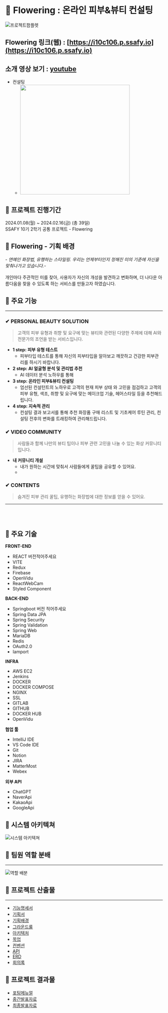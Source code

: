 # 🌸 Flowering : 온라인 피부&뷰티 컨설팅

![프로젝트팜플렛](https://lab.ssafy.com/s10-webmobile1-sub2/S10P12C106/-/raw/develop/docs/img/Pamphlet.png?ref_type=heads)


## Flowering 링크(웹) : [https://i10c106.p.ssafy.io](https://i10c106.p.ssafy.io)
## 소개 영상 보기 : [youtube]()
* 컨설팅
  * <img src="![컨설팅신청](/uploads/c9664698ec6aa83cc8845246a57dd554/컨설팅신청.gif)" width=350>

## 🌷 프로젝트 진행기간
2024.01.08(월) ~ 2024.02.16(금) (총 39일) <br>
SSAFY 10기 2학기 공통 프로젝트 - Flowering
</br>

## 🌷 Flowering - 기획 배경
*- 연예인 화장법, 유행하는 스타일링. 우리는 언제부터인지 정해진 미의 기준에 자신을 맞춰나가고 있습니다.-* <br></br>
개인마다 주관적인 미를 찾아, 사용자가 자신의 개성을 발견하고 변화하며, 더 나다운 아름다움을 찾을 수 있도록 하는 서비스를 만들고자 하였습니다.


## 🌷 주요 기능

---
### ✔ PERSONAL BEAUTY SOLUTION
> 고객의 피부 유형과 취향 및 요구에 맞는 뷰티와 관련된 다양한 주제에 대해 AI와 전문가의 조언을 받는 서비스입니다.
- **1 step: 피부 유형 테스트** 
  - 피부타입 테스트를 통해 자신의 피부타입을 알아보고 깨끗하고 건강한 피부관리를 하시기 바랍니다.
- **2 step: AI 얼굴형 분석 및 관리법 추천**
  - AI 데이터 분석 노하우를 통해 
- **3 step: 온라인 피부&뷰티 컨설팅**
  - 엄선된 컨설턴트의 노하우로 고객의 현재 피부 상태
    와 고민을 점검하고 고객의 피부 유형, 색조, 취향 및 요구에 맞는 메이크업 기술, 헤어스타일 등을
    추천해드립니다.
- **4 step: 지속적 관리**
  - 컨설팅 결과 보고서를 통해 추천 화장품 구매 리스트 및 기초케어 루틴 관리, 컨설팅 전후의 변화를 트래킹하여 관리해드립니다. 

### ✔ VIDEO COMMUNITY
> 사람들과 함께 나만의 뷰티 팁이나 피부 관련 고민을 나눌 수 있는 화상 커뮤니티입니다.
- **내 커뮤니티 개설**
  - 내가 원하는 시간에 맞춰서 사람들에게 꿀팁을 공유할 수 있어요.
  - 

### ✔ CONTENTS
> 숨겨진 피부 관리 꿀팁, 유행하는 화장법에 대한 정보를 얻을 수 있어요.

---

<br></br>

## 🌷 주요 기술

**FRONT-END**
- REACT 버전적어주세요
- VITE
- Redux
- Firebase 
- OpenVidu
- ReactWebCam
- Styled Component

**BACK-END**
- Springboot 버전 적어주세요
- Spring Data JPA
- Spring Security
- Spring Validation
- Spring Web
- MariaDB
- Redis
- OAuth2.0
- Iamport


**INFRA**
- AWS EC2
- Jenkins
- DOCKER
- DOCKER COMPOSE
- NGINX
- SSL
- GITLAB
- GITHUB
- DOCKER HUB
- OpenVidu

**협업 툴**
- IntelliJ IDE
- VS Code IDE
- Git
- Notion
- JIRA
- MatterMost
- Webex

**외부 API**
- ChatGPT
- NaverApi
- KakaoApi
- GoogleApi


## 🌷 시스템 아키텍쳐

![시스템 아키텍쳐](https://lab.ssafy.com/s10-webmobile1-sub2/S10P12C106/-/raw/develop/docs/img/%EC%95%84%ED%82%A4%ED%85%8D%EC%B2%98.png?ref_type=heads)

## 🌷 팀원 역할 분배
---
![역할 배분](https://lab.ssafy.com/s10-webmobile1-sub2/S10P12C106/-/raw/develop/docs/img/C106%ED%8C%80%EC%97%AD%ED%95%A0.png?ref_type=heads)

## 🌷 프로젝트 산출물
---
- [기능명세서](./docs/기능명세서.md)
- [기획서](./docs/기획서.md)
- [기획배경](./docs/기획배경.md)
- [그라운드룰](./docs/그라운드룰.md)
- [아키텍처](./docs/서비스_아키텍처.md)
- [목업](./docs/목업.md)
- [컨벤션](./docs/컨벤션.md)
- [API](./docs/API.md)
- [ERD](./docs/ERD.md)
- [회의록](./docs/회의록.md)


## 🌷 프로젝트 결과물
- [포팅메뉴얼](./exec/포팅_메뉴얼.docx)
- [중간발표자료](./ppt/중간발표.pptx)
- [최종발표자료](./ppt/최종발표.pptx)
